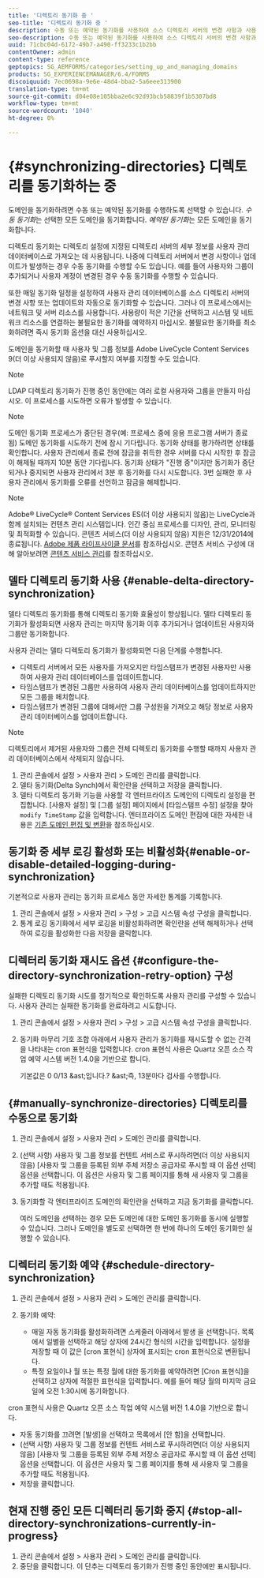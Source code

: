 ```yaml
---
title: '디렉토리 동기화 중 '
seo-title: '디렉토리 동기화 중 '
description: 수동 또는 예약된 동기화를 사용하여 소스 디렉토리 서버의 변경 사항과 사용자 관리 데이터베이스를 동기화하는 방법을 알아봅니다.
seo-description: 수동 또는 예약된 동기화를 사용하여 소스 디렉토리 서버의 변경 사항과 사용자 관리 데이터베이스를 동기화하는 방법을 알아봅니다.
uuid: 71cbc04d-6172-49b7-a490-ff3233c1b2bb
contentOwner: admin
content-type: reference
geptopics: SG_AEMFORMS/categories/setting_up_and_managing_domains
products: SG_EXPERIENCEMANAGER/6.4/FORMS
discoiquuid: 7ec0698a-9e6e-48d4-bba2-5a6eee313900
translation-type: tm+mt
source-git-commit: d04e08e105bba2e6c92d93bcb58839f1b5307bd8
workflow-type: tm+mt
source-wordcount: '1040'
ht-degree: 0%

---
```



# {#synchronizing-directories} 디렉토리를 동기화하는 중

도메인을 동기화하려면 수동 또는 예약된 동기화를 수행하도록 선택할 수 있습니다. *수동 동기화*&#x200B;는 선택한 모든 도메인을 동기화합니다. *예약된 동기화*&#x200B;는 모든 도메인을 동기화합니다.

디렉토리 동기화는 디렉토리 설정에 지정된 디렉토리 서버의 세부 정보를 사용자 관리 데이터베이스로 가져오는 데 사용됩니다. 나중에 디렉토리 서버에서 변경 사항이나 업데이트가 발생하는 경우 수동 동기화를 수행할 수도 있습니다. 예를 들어 사용자와 그룹이 추가되거나 사용자 계정이 변경된 경우 수동 동기화를 수행할 수 있습니다.

또한 매일 동기화 일정을 설정하여 사용자 관리 데이터베이스를 소스 디렉토리 서버의 변경 사항 또는 업데이트와 자동으로 동기화할 수 있습니다. 그러나 이 프로세스에서는 네트워크 및 서버 리소스를 사용합니다. 사용량이 적은 기간을 선택하고 시스템 및 네트워크 리소스를 연결하는 불필요한 동기화를 예약하지 마십시오. 불필요한 동기화를 최소화하려면 즉시 동기화 옵션을 대신 사용하십시오.

도메인을 동기화할 때 사용자 및 그룹 정보를 Adobe LiveCycle Content Services 9(더 이상 사용되지 않음)로 푸시할지 여부를 지정할 수도 있습니다.

>[!NOTE]
>
>LDAP 디렉토리 동기화가 진행 중인 동안에는 여러 로컬 사용자와 그룹을 만들지 마십시오. 이 프로세스를 시도하면 오류가 발생할 수 있습니다.

>[!NOTE]
>
>도메인 동기화 프로세스가 중단된 경우(예: 프로세스 중에 응용 프로그램 서버가 종료됨) 도메인 동기화를 시도하기 전에 잠시 기다립니다. 동기화 상태를 평가하려면 상태를 확인합니다. 사용자 관리에서 종료 전에 잠금을 취득한 경우 서버를 다시 시작한 후 잠금이 해제될 때까지 10분 동안 기다립니다. 동기화 상태가 &quot;진행 중&quot;이지만 동기화가 중단되거나 중지되면 사용자 관리에서 3분 후 동기화를 다시 시도합니다. 3번 실패한 후 사용자 관리에서 동기화를 오류를 선언하고 잠금을 해제합니다.

>[!NOTE]
>
>Adobe® LiveCycle® Content Services ES(더 이상 사용되지 않음)는 LiveCycle과 함께 설치되는 컨텐츠 관리 시스템입니다. 인간 중심 프로세스를 디자인, 관리, 모니터링 및 최적화할 수 있습니다. 콘텐츠 서비스(더 이상 사용되지 않음) 지원은 12/31/2014에 종료됩니다. [Adobe 제품 라이프사이클 문서](https://www.adobe.com/support/products/enterprise/eol/eol_matrix.html)를 참조하십시오. 콘텐츠 서비스 구성에 대해 알아보려면 [콘텐츠 서비스 관리](https://help.adobe.com/en_US/livecycle/9.0/admin_contentservices.pdf)를 참조하십시오.

## 델타 디렉토리 동기화 사용 {#enable-delta-directory-synchronization}

델타 디렉토리 동기화를 통해 디렉토리 동기화 효율성이 향상됩니다. 델타 디렉토리 동기화가 활성화되면 사용자 관리는 마지막 동기화 이후 추가되거나 업데이트된 사용자와 그룹만 동기화합니다.

사용자 관리는 델타 디렉토리 동기화가 활성화되면 다음 단계를 수행합니다.

* 디렉토리 서버에서 모든 사용자를 가져오지만 타임스탬프가 변경된 사용자만 사용하여 사용자 관리 데이터베이스를 업데이트합니다.
* 타임스탬프가 변경된 그룹만 사용하여 사용자 관리 데이터베이스를 업데이트하지만 모든 그룹을 페치합니다.
* 타임스탬프가 변경된 그룹에 대해서만 그룹 구성원을 가져오고 해당 정보로 사용자 관리 데이터베이스를 업데이트합니다.

>[!NOTE]
>
>디렉토리에서 제거된 사용자와 그룹은 전체 디렉토리 동기화를 수행할 때까지 사용자 관리 데이터베이스에서 삭제되지 않습니다.

1. 관리 콘솔에서 설정 > 사용자 관리 > 도메인 관리를 클릭합니다.
1. 델타 동기화(Delta Synch)에서 확인란을 선택하고 저장을 클릭합니다.
1. 델타 디렉토리 동기화 기능을 사용할 각 엔터프라이즈 도메인의 디렉토리 설정을 편집합니다. [사용자 설정] 및 [그룹 설정] 페이지에서 [타임스탬프 수정] 설정을 찾아 `modify TimeStamp` 값을 입력합니다. 엔터프라이즈 도메인 편집에 대한 자세한 내용은 [기존 도메인 편집 및 변환](/help/forms/using/admin-help/editing-converting-existing-domains.md#editing-and-converting-existing-domains)을 참조하십시오.

## 동기화 중 세부 로깅 활성화 또는 비활성화{#enable-or-disable-detailed-logging-during-synchronization}

기본적으로 사용자 관리는 동기화 프로세스 동안 자세한 통계를 기록합니다.

1. 관리 콘솔에서 설정 > 사용자 관리 > 구성 > 고급 시스템 속성 구성을 클릭합니다.
1. 통계 로깅 동기화에서 세부 로깅을 비활성화하려면 확인란을 선택 해제하거나 선택하여 로깅을 활성화한 다음 저장을 클릭합니다.

## 디렉터리 동기화 재시도 옵션 {#configure-the-directory-synchronization-retry-option} 구성

실패한 디렉토리 동기화 시도를 정기적으로 확인하도록 사용자 관리를 구성할 수 있습니다. 사용자 관리는 실패한 동기화를 완료하려고 시도합니다.

1. 관리 콘솔에서 설정 > 사용자 관리 > 구성 > 고급 시스템 속성 구성을 클릭합니다.
1. 동기화 마무리 기호 조합 아래에서 사용자 관리가 동기화를 재시도할 수 없는 간격을 나타내는 cron 표현식을 입력합니다. cron 표현식 사용은 Quartz 오픈 소스 작업 예약 시스템 버전 1.4.0을 기반으로 합니다.

   기본값은 0 0/13 &amp;ast;입니다.? &amp;ast;즉, 13분마다 검사를 수행합니다.

## {#manually-synchronize-directories} 디렉토리를 수동으로 동기화

1. 관리 콘솔에서 설정 > 사용자 관리 > 도메인 관리를 클릭합니다.
1. (선택 사항) 사용자 및 그룹 정보를 컨텐트 서비스로 푸시하려면(더 이상 사용되지 않음) [사용자 및 그룹을 등록된 외부 주체 저장소 공급자로 푸시할 때 이 옵션 선택] 옵션을 선택합니다. 이 옵션은 사용자 및 그룹 페이지를 통해 새 사용자 및 그룹을 추가할 때도 적용됩니다.
1. 동기화할 각 엔터프라이즈 도메인의 확인란을 선택하고 지금 동기화를 클릭합니다.

   여러 도메인을 선택하는 경우 모든 도메인에 대한 도메인 동기화를 동시에 실행할 수 있습니다. 그러나 도메인을 별도로 선택하면 한 번에 하나의 도메인 동기화만 실행할 수 있습니다.

## 디렉터리 동기화 예약 {#schedule-directory-synchronization}

1. 관리 콘솔에서 설정 > 사용자 관리 > 도메인 관리를 클릭합니다.
1. 동기화 예약:

   * 매일 자동 동기화를 활성화하려면 스케줄러 아래에서 발생 을 선택합니다. 목록에서 일별을 선택하고 해당 상자에 24시간 형식의 시간을 입력합니다. 설정을 저장할 때 이 값은 [cron 표현식] 상자에 표시되는 cron 표현식으로 변환됩니다.
   * 특정 요일이나 월 또는 특정 월에 대한 동기화를 예약하려면 [Cron 표현식]을 선택하고 상자에 적절한 표현식을 입력합니다. 예를 들어 해당 월의 마지막 금요일에 오전 1:30시에 동기화합니다.

cron 표현식 사용은 Quartz 오픈 소스 작업 예약 시스템 버전 1.4.0을 기반으로 합니다.

* 자동 동기화를 끄려면 [발생]을 선택하고 목록에서 [안 함]을 선택합니다.
* (선택 사항) 사용자 및 그룹 정보를 컨텐트 서비스로 푸시하려면(더 이상 사용되지 않음) [사용자 및 그룹을 등록된 외부 주체 저장소 공급자로 푸시할 때 이 옵션 선택] 옵션을 선택합니다. 이 옵션은 사용자 및 그룹 페이지를 통해 새 사용자 및 그룹을 추가할 때도 적용됩니다.
* 저장을 클릭합니다.

## 현재 진행 중인 모든 디렉터리 동기화 중지 {#stop-all-directory-synchronizations-currently-in-progress}

1. 관리 콘솔에서 설정 > 사용자 관리 > 도메인 관리를 클릭합니다.
1. 중단을 클릭합니다. 이 단추는 디렉토리 동기화가 진행 중인 동안에만 표시됩니다.

